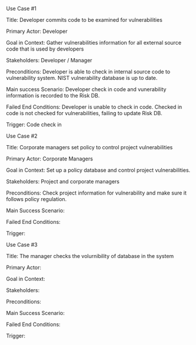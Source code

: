 Use Case #1

Title: Developer commits code to be examined for vulnerabilities

Primary Actor: Developer

Goal in Context: Gather vulnerabilities information for all external source code that is used by developers

Stakeholders: Developer / Manager

Preconditions: Developer is able to check in internal source code to vulnerability system. NIST vulnerability database is up to date.

Main success Scenario: Developer check in code and vunerability information is recorded to the Risk DB.

Failed End Conditions: Developer is unable to check in code. Checked in code is not checked for vulnerabilities, failing to update Risk DB.

Trigger: Code check in


Use Case #2

Title: Corporate managers set policy to control project vulnerabilities 

Primary Actor: Corporate Managers

Goal in Context: Set up a policy database and control project vulnerabilities. 

Stakeholders: Project and corporate managers

Preconditions: Check project information for vulnerability and make sure it follows policy regulation.

Main Success Scenario: 

Failed End Conditions:

Trigger:


Use Case #3

Title: The manager checks the volurnibility of database in the system

Primary Actor:

Goal in Context:

Stakeholders:

Preconditions:

Main Success Scenario:

Failed End Conditions:

Trigger:
